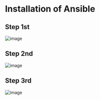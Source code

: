 # Installation of Ansible 

## Step 1st 

![image](https://user-images.githubusercontent.com/49730521/89103601-8b5f0380-d430-11ea-9e66-eebbd191705b.png)

## Step 2nd
![image](https://user-images.githubusercontent.com/49730521/89103566-64083680-d430-11ea-8973-acef6dd13aba.png)

## Step 3rd 
![image](https://user-images.githubusercontent.com/49730521/89103715-877fb100-d431-11ea-9b23-b0b0940afe3d.png)
